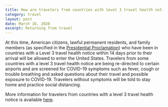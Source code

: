 ```yaml
---
title: How are travelers from countries with level 3 travel health notice being screened when they enter the United States?
category: travel
layout: post
date: March 16, 2020
excerpt: Returning from travel
---
```


At this time, American citizens, lawful permanent residents, and family members (as specified in the <a href="https://www.whitehouse.gov/presidential-actions/proclamation-suspension-entry-immigrants-nonimmigrants-certain-additional-persons-pose-risk-transmitting-2019-novel-coronavirus/">Presidential Proclamation</a>) who have been in countries with a Level 3 travel health notice within 14 days prior to their arrival will be allowed to enter the United States. Travelers from some countries with a level 3 travel health notice are being re-directed to certain airports and are screened for COVID-19 symptoms such as fever, cough or trouble breathing and asked questions about their travel and possible exposure to COVID-19. Travelers without symptoms will be told to stay home and practice social distancing.

More information for travelers from countries with a level 3 travel health notice is available <a href="https://www.cdc.gov/coronavirus/2019-ncov/travelers/after-travel-precautions.html"> here</a>.
